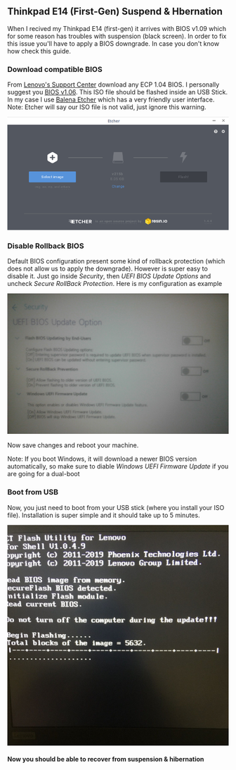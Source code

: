 ## Thinkpad E14 (First-Gen) Suspend & Hbernation

When I recived my Thinkpad E14 (first-gen) it arrives with BIOS v1.09 which for some reason has troubles with suspension (black screen). In order to fix this issue you'll have to apply a BIOS downgrade. In case you don't know how check this guide.

### Download compatible BIOS

From [Lenovo's Support Center](https://pcsupport.lenovo.com/us/en/products/laptops-and-netbooks/thinkpad-edge-laptops/thinkpad-e14-type-20ra-20rb/downloads/DS541516) download any ECP 1.04 BIOS. I personally suggest you [BIOS v1.06](https://download.lenovo.com/pccbbs/mobiles/r16uj03wd.iso). This ISO file should be flashed inside an USB Stick. In my case I use [Balena Etcher](https://www.balena.io/etcher/) which has a very friendly user interface. Note: Etcher will say our ISO file is not valid, just ignore this warning.

![](./etcher.png?raw=true)

### Disable Rollback BIOS

Default BIOS configuration present some kind of rollback protection (which does not allow us to apply the downgrade). However is super easy to disable it. Just go inside *Security*, then *UEFI BIOS Update Options* and uncheck *Secure RollBack Protection*. Here is my configuration as example

![](./bios-settings.jpg?raw=true)

Now save changes and reboot your machine.

Note: If you boot Windows, it will download a newer BIOS version automatically, so make sure to diable *Windows UEFI Firmware Update* if you are going for a dual-boot

### Boot from USB

Now, you just need to boot from your USB stick (where you install your ISO file). Installation is super simple and it should take up to 5 minutes.

![](./bios-update.jpg?raw=true)

#### Now you should be able to recover from suspension & hibernation
